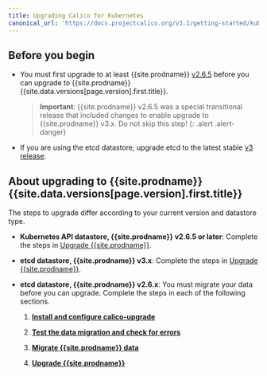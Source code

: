 ```yaml
---
title: Upgrading Calico for Kubernetes
canonical_url: 'https://docs.projectcalico.org/v3.1/getting-started/kubernetes/upgrade/'
---
```


## Before you begin

- You must first upgrade to at least {{site.prodname}} [v2.6.5](https://github.com/projectcalico/calico/releases) 
  before you can upgrade to {{site.prodname}} {{site.data.versions[page.version].first.title}}. 
  
  > **Important**: {{site.prodname}} v2.6.5 was a special transitional release that 
  > included changes to enable upgrade to {{site.prodname}} v3.x. Do not skip this step!
  {: .alert .alert-danger}

- If you are using the etcd datastore, upgrade etcd to the latest stable 
  [v3 release](https://coreos.com/etcd/docs/latest/).  

## About upgrading to {{site.prodname}} {{site.data.versions[page.version].first.title}}

The steps to upgrade differ according to your current version and datastore type.

- **Kubernetes API datastore, {{site.prodname}} v2.6.5 or later**: Complete the steps in 
  [Upgrade {{site.prodname}}](/{{page.version}}/getting-started/kubernetes/upgrade/upgrade#upgrading-a-self-hosted-installation-that-uses-the-kubernetes-api-datastore).
  
- **etcd datastore, {{site.prodname}} v3.x**: Complete the steps in 
  [Upgrade {{site.prodname}}](/{{page.version}}/getting-started/kubernetes/upgrade/upgrade#upgrading-a-self-hosted-installation-that-uses-the-etcd-datastore).
  
- **etcd datastore, {{site.prodname}} v2.6.x**: You must migrate your data before
  you can upgrade. Complete the steps in each of the following sections.
  
  1. **[Install and configure calico-upgrade](/{{page.version}}/getting-started/kubernetes/upgrade/setup)** 

  1. **[Test the data migration and check for errors](/{{page.version}}/getting-started/kubernetes/upgrade/test)**

  1. **[Migrate {{site.prodname}} data](/{{page.version}}/getting-started/kubernetes/upgrade/migrate)** 

  1. **[Upgrade {{site.prodname}}](/{{page.version}}/getting-started/kubernetes/upgrade/upgrade#upgrading-a-self-hosted-installation-that-uses-the-etcd-datastore)** 